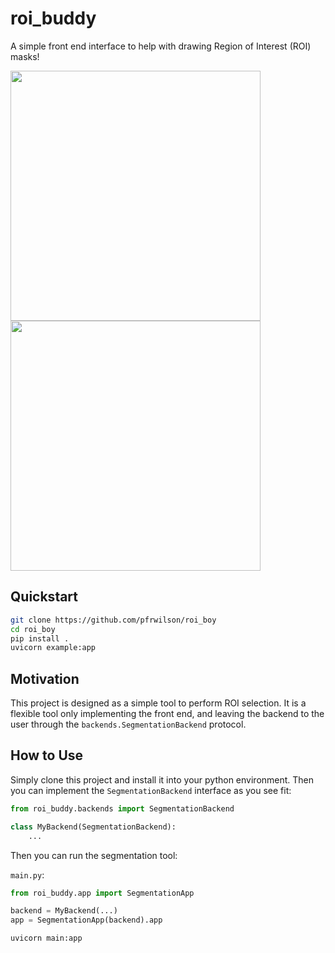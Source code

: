 # roi_buddy
A simple front end interface to help with drawing Region of Interest (ROI) masks!

<img src="img1.png" width="400">
<img src="img2.png" width="400">

## Quickstart
```bash
git clone https://github.com/pfrwilson/roi_boy
cd roi_boy
pip install .
uvicorn example:app
```

## Motivation
This project is designed as a simple tool to perform ROI selection. It is a flexible tool only implementing the front end, and leaving the backend to the user through the `backends.SegmentationBackend` protocol.

## How to Use
Simply clone this project and install it into your python environment. Then you can implement the `SegmentationBackend` interface as you see fit: 

```python
from roi_buddy.backends import SegmentationBackend

class MyBackend(SegmentationBackend):
    ...
```

Then you can run the segmentation tool: 

`main.py`:
```python
from roi_buddy.app import SegmentationApp

backend = MyBackend(...)
app = SegmentationApp(backend).app
```

```bash
uvicorn main:app
```
